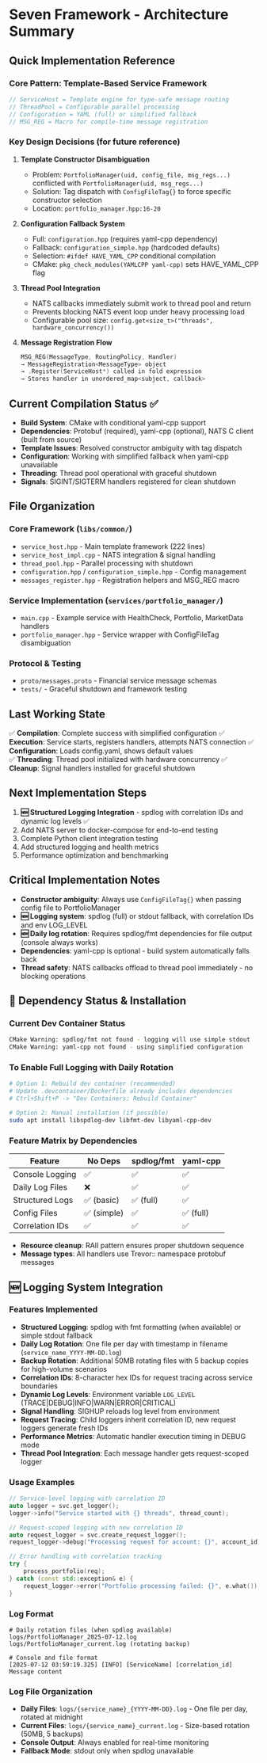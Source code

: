 # Seven Framework - Architecture Summary

## Quick Implementation Reference

### Core Pattern: Template-Based Service Framework
```cpp
// ServiceHost = Template engine for type-safe message routing
// ThreadPool = Configurable parallel processing 
// Configuration = YAML (full) or simplified fallback
// MSG_REG = Macro for compile-time message registration
```

### Key Design Decisions (for future reference)

1. **Template Constructor Disambiguation** 
   - Problem: `PortfolioManager(uid, config_file, msg_regs...)` conflicted with `PortfolioManager(uid, msg_regs...)`
   - Solution: Tag dispatch with `ConfigFileTag{}` to force specific constructor selection
   - Location: `portfolio_manager.hpp:16-20`

2. **Configuration Fallback System**
   - Full: `configuration.hpp` (requires yaml-cpp dependency)
   - Fallback: `configuration_simple.hpp` (hardcoded defaults)
   - Selection: `#ifdef HAVE_YAML_CPP` conditional compilation
   - CMake: `pkg_check_modules(YAMLCPP yaml-cpp)` sets HAVE_YAML_CPP flag

3. **Thread Pool Integration** 
   - NATS callbacks immediately submit work to thread pool and return
   - Prevents blocking NATS event loop under heavy processing load
   - Configurable pool size: `config.get<size_t>("threads", hardware_concurrency())`

4. **Message Registration Flow**
   ```cpp
   MSG_REG(MessageType, RoutingPolicy, Handler) 
   → MessageRegistration<MessageType> object
   → .Register(ServiceHost*) called in fold expression
   → Stores handler in unordered_map<subject, callback>
   ```

## Current Compilation Status ✅

- **Build System**: CMake with conditional yaml-cpp support
- **Dependencies**: Protobuf (required), yaml-cpp (optional), NATS C client (built from source)
- **Template Issues**: Resolved constructor ambiguity with tag dispatch
- **Configuration**: Working with simplified fallback when yaml-cpp unavailable
- **Threading**: Thread pool operational with graceful shutdown
- **Signals**: SIGINT/SIGTERM handlers registered for clean shutdown

## File Organization

### Core Framework (`libs/common/`)
- `service_host.hpp` - Main template framework (222 lines)
- `service_host_impl.cpp` - NATS integration & signal handling
- `thread_pool.hpp` - Parallel processing with shutdown
- `configuration.hpp` / `configuration_simple.hpp` - Config management
- `messages_register.hpp` - Registration helpers and MSG_REG macro

### Service Implementation (`services/portfolio_manager/`)
- `main.cpp` - Example service with HealthCheck, Portfolio, MarketData handlers
- `portfolio_manager.hpp` - Service wrapper with ConfigFileTag disambiguation

### Protocol & Testing
- `proto/messages.proto` - Financial service message schemas
- `tests/` - Graceful shutdown and framework testing

## Last Working State

✅ **Compilation**: Complete success with simplified configuration
✅ **Execution**: Service starts, registers handlers, attempts NATS connection
✅ **Configuration**: Loads config.yaml, shows default values  
✅ **Threading**: Thread pool initialized with hardware concurrency
✅ **Cleanup**: Signal handlers installed for graceful shutdown

## Next Implementation Steps

1. **🆕 Structured Logging Integration** - spdlog with correlation IDs and dynamic log levels ✅
2. Add NATS server to docker-compose for end-to-end testing
3. Complete Python client integration testing  
4. Add structured logging and health metrics
5. Performance optimization and benchmarking

## Critical Implementation Notes

- **Constructor ambiguity**: Always use `ConfigFileTag{}` when passing config file to PortfolioManager
- **🆕 Logging system**: spdlog (full) or stdout fallback, with correlation IDs and env LOG_LEVEL
- **🆕 Daily log rotation**: Requires spdlog/fmt dependencies for file output (console always works)
- **Dependencies**: yaml-cpp is optional - build system automatically falls back
- **Thread safety**: NATS callbacks offload to thread pool immediately - no blocking operations

## 🔧 Dependency Status & Installation

### Current Dev Container Status
```bash
CMake Warning: spdlog/fmt not found - logging will use simple stdout
CMake Warning: yaml-cpp not found - using simplified configuration
```

### To Enable Full Logging with Daily Rotation
```bash
# Option 1: Rebuild dev container (recommended)
# Update .devcontainer/Dockerfile already includes dependencies
# Ctrl+Shift+P -> "Dev Containers: Rebuild Container"

# Option 2: Manual installation (if possible)
sudo apt install libspdlog-dev libfmt-dev libyaml-cpp-dev
```

### Feature Matrix by Dependencies
| Feature | No Deps | spdlog/fmt | yaml-cpp |
|---------|---------|------------|----------|
| Console Logging | ✅ | ✅ | ✅ |
| Daily Log Files | ❌ | ✅ | ✅ |
| Structured Logs | ✅ (basic) | ✅ (full) | ✅ |
| Config Files | ✅ (simple) | ✅ | ✅ (full) |
| Correlation IDs | ✅ | ✅ | ✅ |
- **Resource cleanup**: RAII pattern ensures proper shutdown sequence
- **Message types**: All handlers use Trevor:: namespace protobuf messages

## 🆕 Logging System Integration

### Features Implemented
- **Structured Logging**: spdlog with fmt formatting (when available) or simple stdout fallback
- **Daily Log Rotation**: One file per day with timestamp in filename (`service_name_YYYY-MM-DD.log`)
- **Backup Rotation**: Additional 50MB rotating files with 5 backup copies for high-volume scenarios
- **Correlation IDs**: 8-character hex IDs for request tracing across service boundaries  
- **Dynamic Log Levels**: Environment variable `LOG_LEVEL` (TRACE|DEBUG|INFO|WARN|ERROR|CRITICAL)
- **Signal Handling**: SIGHUP reloads log level from environment
- **Request Tracing**: Child loggers inherit correlation ID, new request loggers generate fresh IDs
- **Performance Metrics**: Automatic handler execution timing in DEBUG mode
- **Thread Pool Integration**: Each message handler gets request-scoped logger

### Usage Examples
```cpp
// Service-level logging with correlation ID
auto logger = svc.get_logger();
logger->info("Service started with {} threads", thread_count);

// Request-scoped logging with new correlation ID
auto request_logger = svc.create_request_logger();
request_logger->debug("Processing request for account: {}", account_id);

// Error handling with correlation tracking
try {
    process_portfolio(req);
} catch (const std::exception& e) {
    request_logger->error("Portfolio processing failed: {}", e.what());
}
```

### Log Format
```
# Daily rotation files (when spdlog available)
logs/PortfolioManager_2025-07-12.log
logs/PortfolioManager_current.log (rotating backup)

# Console and file format
[2025-07-12 03:59:19.325] [INFO] [ServiceName] [correlation_id] Message content
```

### Log File Organization
- **Daily Files**: `logs/{service_name}_{YYYY-MM-DD}.log` - One file per day, rotated at midnight
- **Current Files**: `logs/{service_name}_current.log` - Size-based rotation (50MB, 5 backups)
- **Console Output**: Always enabled for real-time monitoring
- **Fallback Mode**: stdout only when spdlog unavailable
